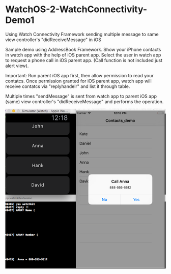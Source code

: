 # WatchOS-2-WatchConnectivity-Demo1
Using Watch Connectivity Framework sending multiple message to same view controller's "didReceiveMessage" in iOS


Sample demo using AddressBook Framework. Show your iPhone contacts in watch app with the help of iOS parent app. 
Select the user in watch app to request a phone call in iOS parent app. (Call function is not included just alert view).

Important: Run parent iOS app first, then allow permission to read your contatcs. Once permission granted for iOS parent 
app, watch app will receive contatcs via "replyhandelr" and list it through table. 

Multiple times "sendMessage" is sent from watch app to parent iOS app (same) view controller's "didReceiveMessage" and
performs the operation.


![alt tag](https://github.com/rrramanan/WatchOS-2-WatchConnectivity-Demo1/blob/master/screenref.png)
